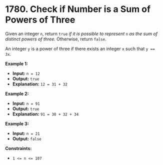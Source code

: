 # 1780. Check if Number is a Sum of Powers of Three

Given an integer `n`, return `true` _if it is possible to represent_ `n` _as the sum of distinct powers of three._ Otherwise, return `false`.

An integer `y` is a power of three if there exists an integer `x` such that `y == 3x`.

**Example 1:**

* **Input:** `n = 12`
* **Output:** `true`
* **Explanation:** `12 = 31 + 32`

**Example 2:**

* **Input:** `n = 91`
* **Output:** `true`
* **Explanation:** `91 = 30 + 32 + 34`

**Example 3:**

* **Input:** `n = 21`
* **Output:** `false`

**Constraints:**

*   `1 <= n <= 107`
